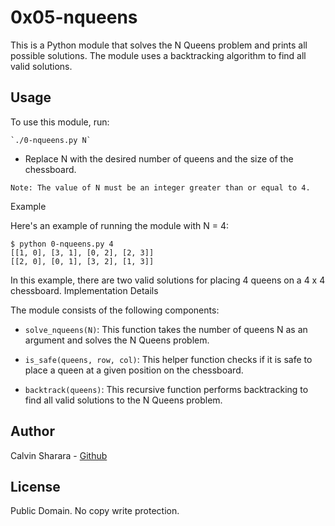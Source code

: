 # 0x05-nqueens

This is a Python module that solves the N Queens problem and prints all possible solutions. The module uses a backtracking algorithm to find all valid solutions.

## Usage

To use this module, run:

    `./0-nqueens.py N`

*    Replace N with the desired number of queens and the size of the chessboard.

    Note: The value of N must be an integer greater than or equal to 4.

Example

Here's an example of running the module with N = 4:

```
$ python 0-nqueens.py 4
[[1, 0], [3, 1], [0, 2], [2, 3]]
[[2, 0], [0, 1], [3, 2], [1, 3]]
```
In this example, there are two valid solutions for placing 4 queens on a 4 x 4 chessboard.
Implementation Details

The module consists of the following components:

*    `solve_nqueens(N)`: This function takes the number of queens N as an argument and solves the N Queens problem.

*    `is_safe(queens, row, col)`: This helper function checks if it is safe to place a queen at a given position on the chessboard.

*    `backtrack(queens)`: This recursive function performs backtracking to find all valid solutions to the N Queens problem.

## Author

Calvin Sharara - [Github](https://github.com/calvean)

## License
Public Domain. No copy write protection. 
